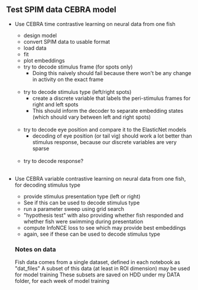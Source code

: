 ## Test SPIM data CEBRA model

- Use CEBRA time contrastive learning on neural data from one fish
    - design model
    - convert SPIM data to usable format 
    - load data
    - fit
    - plot embeddings
    - try to decode stimulus frame (for spots only)
        - Doing this naively should fail because there won't be any change in activity on the exact frame<br/><br/>
    - try to decode stimulus type (left/right spots)
        - create a discrete variable that labels the peri-stimulus frames for right and left spots
        - This should inform the decoder to separate embedding states (which should vary between left and right spots)<br/><br/>
    - try to decode eye position and compare it to the ElasticNet models
        - decoding of eye position (or tail vig) should work a lot better than stimulus response, because our discrete variables are very sparse<br/><br/>
    - try to decode response?<br/><br/>

- Use CEBRA variable contrastive learning on neural data from one fish, for decoding stimulus type
    - provide stimulus presentation type (left or right)
    - See if this can be used to decode stimulus type
    - run a parameter sweep using grid search
    - "hypothesis test" with also providing whether fish responded and whether fish were swimming during presentation
    - compute InfoNCE loss to see which may provide best embeddings
    - again, see if these can be used to decode stimulus type





    ### Notes on data
    Fish data comes from a single dataset, defined in each notebook as "dat_files"
    A subset of this data (at least in ROI dimension) may be used for model training
    These subsets are saved on HDD under my DATA folder, for each week of model training
